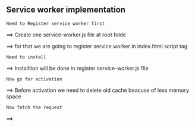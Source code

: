 ## Service worker implementation

`Need to Register service worker first`

==> Create one service-worker.js file at root folde

==> for that we are going to register service worker in index.html script tag

`Need to install`

==> Installtion will be done in register service-worker.js file

`Now go for activation`

==> Before activation we need to delete old cache beacuse of less memory space

`Now fetch the request`

==> 

